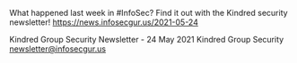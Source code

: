 What happened last week in #InfoSec? Find it out with the Kindred security newsletter!
https://news.infosecgur.us/2021-05-24

Kindred Group Security Newsletter - 24 May 2021
Kindred Group Security
newsletter@infosecgur.us
 
